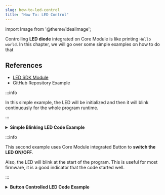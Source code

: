 ```yaml
---
slug: how-to-led-control
title: "How To: LED Control"
---
```

import Image from '@theme/IdealImage';

Controlling **LED diode** integrated on Core Module is like printing `Hello world`. In this chapter, we will go over some simple examples on how to do that

## References
- [LED SDK Module](https://sdk.hardwario.com/group__twr__led.html)
- GitHub Repository Example

:::info

In this simple example, the LED will be initialized and then it will blink continuously for the whole program runtime.

:::

<details><summary><b>Simple Blinking LED Code Example</b></summary>
<p>

  ```c showLineNumbers
  #include <application.h>

  twr_led_t led;

  void application_init(void)
  {
      twr_led_init(&led, TWR_GPIO_LED, false, false);
      twr_led_set_mode(&led, TWR_LED_MODE_BLINK);
  }
  ```

</p>
</details>

:::info

This second example uses Core Module integrated Button to **switch the LED ON/OFF**.

Also, the LED will blink at the start of the program. This is useful for most firmware, it is a good indicator that the code started well.

:::

<details><summary><b>Button Controlled LED Code Example</b></summary>
<p>

  ```c showLineNumbers
  #include <application.h>

  // LED instance
  twr_led_t led;

  twr_button_t button;

  void button_event_handler(twr_button_t *self, twr_button_event_t event, void *event_param)
  {
      if (event == TWR_BUTTON_EVENT_PRESS)
      {
          twr_led_set_mode(&led, TWR_LED_MODE_TOGGLE);
      }
  }

  // Application initialization function which is called once after boot
  void application_init(void)
  {
      // Initialize LED
      twr_led_init(&led, TWR_GPIO_LED, false, 0);
      twr_led_pulse(&led, 2000);

      twr_button_init(&button, TWR_GPIO_BUTTON, TWR_GPIO_PULL_DOWN, 0);
      twr_button_set_event_handler(&button, button_event_handler, NULL);
  }
  ```

</p>
</details>

